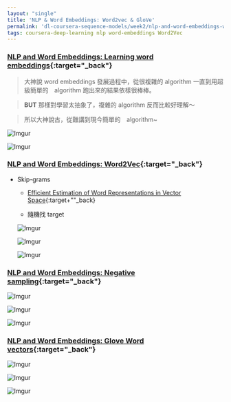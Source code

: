 ```yaml
---
layout: "single"
title: 'NLP & Word Embeddings: Word2vec & GloVe'
permalink: 'dl-coursera-sequence-models/week2/nlp-and-word-embeddings-word2vec-glove'
tags: coursera-deep-learning nlp word-embeddings Word2Vec
---
```


### [NLP and Word Embeddings: Learning word embeddings](https://www.coursera.org/learn/nlp-sequence-models/lecture/APM5s/learning-word-embeddings){:target="_back"}

> 大神說 word embeddings 發展過程中，從很複雜的 algorithm 一直到用超級簡單的　algorithm 跑出來的結果依樣很棒棒。

> __BUT__ 那樣對學習太抽象了，複雜的 algorithm 反而比較好理解～

>  所以大神說古，從難講到現今簡單的　algorithm~

![Imgur](https://i.imgur.com/X3vxWmi.jpg)

![Imgur](https://i.imgur.com/8lzcPxm.jpg)


### [NLP and Word Embeddings: Word2Vec](https://www.coursera.org/learn/nlp-sequence-models/lecture/8CZiw/word2vec){:target="_back"}

- Skip-grams 

   - [Efficient Estimation of Word Representations in Vector Space](https://arxiv.org/abs/1301.3781){:target+""_back}

   - 隨機找 target 

   ![Imgur](https://i.imgur.com/iusH7rI.gif)

   ![Imgur](https://i.imgur.com/tp5Ldqe.gif)

   ![Imgur](https://i.imgur.com/i8TiFrH.gif)

### [NLP and Word Embeddings: Negative sampling](https://www.coursera.org/learn/nlp-sequence-models/lecture/Iwx0e/negative-sampling){:target="_back"}

![Imgur](https://i.imgur.com/w4Y7pFP.gif)

![Imgur](https://i.imgur.com/j54eNxD.gif)

![Imgur](https://i.imgur.com/Rg5jCzF.gif)

### [NLP and Word Embeddings: Glove Word vectors](https://www.coursera.org/learn/nlp-sequence-models/lecture/IxDTG/glove-word-vectors){:target="_back"}


![Imgur](https://i.imgur.com/lFVSE2W.gif)

![Imgur](https://i.imgur.com/tTuRcuZ.gif)

![Imgur](https://i.imgur.com/I3xgzye.gif)






